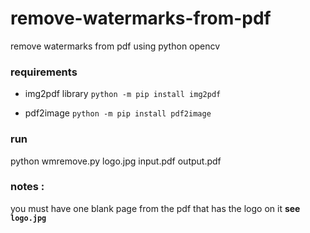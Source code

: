 # remove-watermarks-from-pdf
remove watermarks from pdf using python opencv

### requirements 

- img2pdf library `python -m pip install img2pdf` 

- pdf2image `python -m pip install pdf2image`

### run

python wmremove.py logo.jpg input.pdf output.pdf 

### notes : 

you must have one blank page from the pdf that has the logo on it __see `logo.jpg`__


